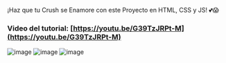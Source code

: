 ¡Haz que tu Crush se Enamore con este Proyecto en HTML, CSS y JS! 💕😱
### Video del tutorial: [https://youtu.be/G39TzJRPt-M](https://youtu.be/G39TzJRPt-M)

![image](https://github.com/user-attachments/assets/2e2636d8-accb-48ba-9740-693050696ba1)
![image](https://github.com/user-attachments/assets/51ce2674-51d2-45b8-bd0c-5e98f739980a)
![image](https://github.com/user-attachments/assets/d26877f8-9193-4e26-a363-8f02eaa6f45c)


